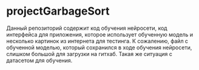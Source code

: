 # projectGarbageSort

Данный репозиторий содержит код обучения нейросети, код интерфейса для приложения, которое использует обученную модель и несколько картинок из интернета для тестинга. 
К сожалению, файл с обученной моделью, который сохранился в ходе обучения нейросети, слишком большой для загрузки на гитхаб. Такая же ситуация с датасетом для обучения.
